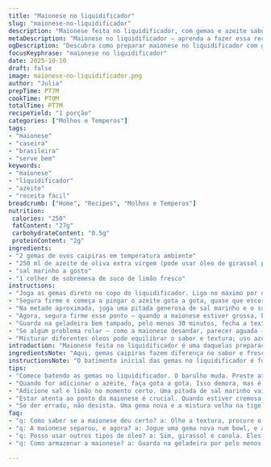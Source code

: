 ```yaml
---
title: "Maionese no liquidificador"
slug: "maionese-no-liquidificador"
description: "Maionese feita no liquidificador, com gemas e azeite saborizado, ajustada para um toque clássico e textura cremosa. Técnica que evita separação, foco no som e cor para entender ponto. Substituição da gema de ovo padrão por gemas caipiras para mais sabor. Contém dicas para dar jeito se desandar, usando limão e potência do liquidificador. Controle de sal e óleo feitos no ouvido, sem medidas rígidas. Um clássico em casa, rápido, ideal pra quem sabe ouvir a cozinha e ajusta os detalhes seguindo a intuição."
metaDescription: "Maionese no liquidificador – aprenda a fazer essa receita clássica com gemas caipiras e azeite, texturas e sabores incríveis"
ogDescription: "Descubra como preparar maionese no liquidificador com gemas caipiras, azeite e dicas pra não errar na textura e sabor"
focusKeyphrase: "maionese no liquidificador"
date: 2025-10-10
draft: false
image: maionese-no-liquidificador.png
author: "Julia"
prepTime: PT7M
cookTime: PT0M
totalTime: PT7M
recipeYield: "1 porção"
categories: ["Molhos e Temperos"]
tags:
- "maionese"
- "caseira"
- "brasileira"
- "serve bem"
keywords:
- "maionese"
- "liquidificador"
- "azeite"
- "receita fácil"
breadcrumb: ["Home", "Recipes", "Molhos e Temperos"]
nutrition: 
 calories: "250"
 fatContent: "27g"
 carbohydrateContent: "0.5g"
 proteinContent: "2g"
ingredients:
- "2 gemas de ovos caipiras em temperatura ambiente"
- "250 ml de azeite de oliva extra virgem (pode usar óleo de girassol para suavizar)"
- "sal marinho a gosto"
- "1 colher de sobremesa de suco de limão fresco"
instructions:
- "Joga as gemas direto no copo do liquidificador. Liga no máximo por uns 1 minuto e 10 segundos. Fica uma cor mais clara, começa a ficar meio espumoso no topo — sinal que o ovo foi aerado, boa base."
- "Segura firme e começa a pingar o azeite gota a gota, quase que escorrendo na lateral do liquidificador. Sem pressa! O segredo é ouvir o som mudar, no começo é tipo líquido correndo, depois escuta um chiado mais espesso, meio 'massa' entrando. Quando sentir que engrossou, aumenta ligeiramente a quantidade sem exagero pra não errar."
- "Na metade aproximada, joga uma pitada generosa de sal marinho e o suco de limão. Dá uma chacoalhada curta só pra incorporar, não exagera no tempo pra não ficar muito líquido."
- "Agora, segura firme esse ponto – quando a maionese estiver grossa, brilhando e homogênea, com textura cremosa, para o liquidificador. Se faltar textura, continua a pinga lenta do óleo até comecar a dar muita resistência."
- "Guarda na geladeira bem tampado, pelo menos 30 minutos, fecha a textura e melhora o sabor. Se quiser, na hora de usar, prova e corrige sal ou limão com um garfo antes de aplicar."
- "Se algum problema rolar — como a maionese desandar, parecer aguada — um jeito é colocar uma gema nova numa tigela, bater e, aos poucos, juntar lentamente a maionese velha. Dá certo mais vezes do que parece."
- "Misturar diferentes óleos pode equilibrar o sabor e textura; uso azeite para sabor e girassol para suavidade, às vezes 50/50."
introduction: "Maionese feita no liquidificador é uma daquelas preparações que parecem simples, mas pedem atenção. Já testei vários métodos na busca por textura e sabor que caíssem no gosto daqui de casa. O segredo? Paciência no óleo e atenção nos sons do motor, mais que relógio. A gema precisa estar em temperatura ambiente pra emulsificar de verdade e o limão entra pra dar aquela acidez que corta a gordura, deixa tudo mais leve. De tudo que já fiz, misturar azeite com óleo de girassol é meu truque para suavizar o resultado final. Por isso, mais do que seguir a receita, aprenda a entender o ponto da maionese pela mudança visual e tátil. O caminho pra evitar a tragédia da maionese separada é prestar atenção no que o liquidificador está te mostrando, no som e na consistência."
ingredientsNote: "Aqui, gemas caipiras fazem diferença no sabor e frescor, mas se não achar, aquelas comuns servem bem. O azeite extra virgem tem sabor marcante, escolha um que você aprecie para não brigar com outros ingredientes. Se quiser uma maionese mais neutra, óleo de girassol ou de canola entram bem, diminuindo o aroma do azeite. O limão fresco é o melhor amigo da maionese: ativa a emulsão, dá brilho, e evita que a mistura desande. O sal marinho preserva o sabor e textura melhor que o refinado; ajusta sem dó, você pode sempre corrigir depois."
instructionsNote: "O batimento inicial das gemas no liquidificador é fundamental para incorporar ar e começar a emulsão. Despreze a pressa durante a entrada do óleo, é delicado; se entrar rápido demais, separa na hora. O segredo está no ouvido: no som do motor e na sensação do copo — quando muda de barulho de líquido para uma textura bem espessa e pegajosa, está no ponto. Controle a textura enquanto adiciona o óleo, parando quando a mistura adquirir brilho e corpo. O limão e o sal entram no momento certo para balancear o sabor e estabilizar a emulsão. Se errar, a técnica é sofisticada mas salvável: uma gema fresca numa tigela, incorpora a mistura devagar para resgatar a textura. Congelar ou aquecer é besteira aqui, só estraga."
tips:
- "Comece batendo as gemas no liquidificador. O barulho muda. Preste atenção. Um minuto e dez deve ser o tempo adequado. Muda a cor, fica mais clara e começa a espumar. Isso é bom. A aeração é essencial."
- "Quando for adicionar o azeite, faça gota a gota. Isso demora, mas é preciso. Ouça o motor. Isso importa mais que olhar. Primeiro, som de líquido. Depois, vai mudando. Assim que começar a engrossar, pegue mais azeite. Ligeiro, sem exagero."
- "Adicione sal e limão no momento certo. Uma pitada de sal marinho vai realçar tudo. Mas cuidado, não exagere. Misture rápido, é apenas pra integrar. Não quer que a mistura derreta e perca a consistência."
- "Estar atenta ao ponto da maionese é crucial. Quando estiver cremosa e brilhante, é hora de parar. Isso faz diferença. A textura precisa ser perfeita, então vá com calma no óleo, o liquidificador puxa o que precisa."
- "Se der errado, não desista. Uma gema nova e a mistura velha na tigela. Misture devagar, é assim que salva. A intenção é corrigir a textura. Misturar diferentes óleos também pode ajudar a equilibrar sabores e texturas."
faq:
- "q: Como saber se a maionese deu certo? a: Olhe a textura, procure o brilho. Grosseira demais, difícil de trabalhar. Ouça o motor, som deve mudar."
- "q: A maionese separou, e agora? a: Jogue uma gema nova num bowl, e aos poucos, vai adicionando a maionese. O movimento é devagar e tranquilo. Isso ajuda."
- "q: Posso usar outros tipos de óleo? a: Sim, girassol e canola. Eles acrescentam suavidade. Azeite é forte, então mexa, equilibre. Como gosto é pessoal."
- "q: Como armazenar a maionese? a: Guarda na geladeira por pelo menos 30 minutos em pote fechado. Isso melhora sabor. Pode durar até 5 dias. Sem desespero."

---
```

